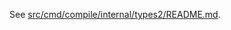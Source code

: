 See [src/cmd/compile/internal/types2/README.md](https://cs.opensource.golangogle/golang/golang/+/master:src/cmd/compile/internal/types2/README.md).
